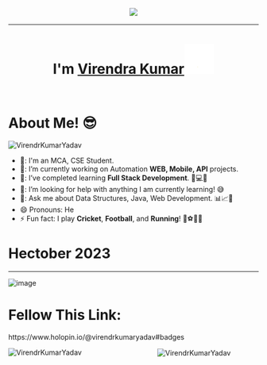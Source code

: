 <p align="center">
  <img src="https://miro.medium.com/max/2048/1*OohqW5DGh9CQS4hLY5FXzA.png" height="230"/>
</p>
<hr>
<h1 align="center">I'm <a href="https://www.linkedin.com/in/akhil-sh06/">Virendra Kumar<a><img src="https://github.com/Kathryn-Jie/Kathryn-Jie/blob/main/wave.gif" width="60px"/></h1>
  
<Br>
<h1>About Me! 😎</h1>
<p align="left"> <img src="https://komarev.com/ghpvc/?username=VirendrKumarYadav&label=Profile%20views&color=0e75b6&style=flat" alt="VirendrKumarYadav" /> </p>

- 🏫: I'm an MCA, CSE Student.
- 🔭: I’m currently working on Automation **WEB, Mobile, API** projects.
- 🌱: I’ve completed learning **Full Stack Development**. 🧠💻🤖
- 🤔: I’m looking for help with anything I am currently learning! 😅
- 💬: Ask me about Data Structures, Java, Web Development. 📊📈🧠
- 😄 Pronouns: He
- ⚡ Fun fact: I play **Cricket**, **Football**, and **Running**! 🏏⚽🏃‍♂️


<h1>Hectober 2023</h1>
<hr>

![image](https://github.com/VirendrKumarYadav/VirendrKumarYadav/assets/87600216/e73e4f6e-d579-44af-b61b-3a703f910000)

<h1>Fellow This Link: </h1>https://www.holopin.io/@virendrkumaryadav#badges
<p>
  <img align="left" 
       src="https://github-readme-stats.vercel.app/api/top-langs?username=VirendrKumarYadav&show_icons=true&locale=en&layout=compact" 
       alt="VirendrKumarYadav" 
       width="300" 
       height="300" />
</p>

<p>
  <img align="center" 
       src="https://github-readme-stats.vercel.app/api?username=VirendrKumarYadav&show_icons=true&locale=en" 
       alt="VirendrKumarYadav" 
       width="300" 
       height="300" />
</p>



